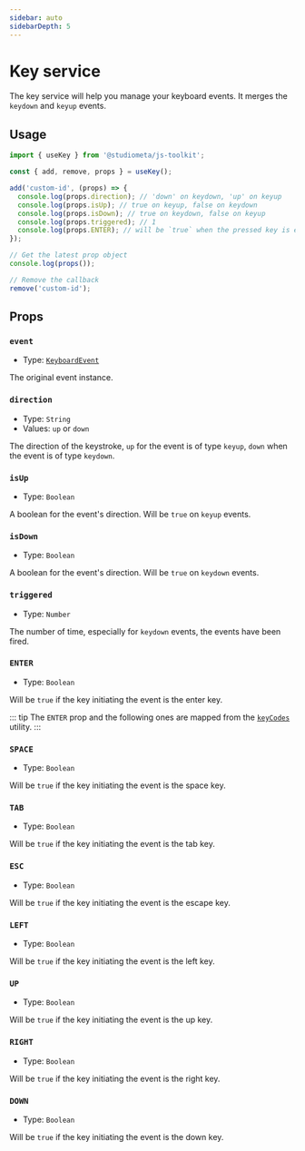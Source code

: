 ```yaml
---
sidebar: auto
sidebarDepth: 5
---
```


# Key service

The key service will help you manage your keyboard events. It merges the `keydown` and `keyup` events.

## Usage

```js
import { useKey } from '@studiometa/js-toolkit';

const { add, remove, props } = useKey();

add('custom-id', (props) => {
  console.log(props.direction); // 'down' on keydown, 'up' on keyup
  console.log(props.isUp); // true on keyup, false on keydown
  console.log(props.isDown); // true on keydown, false on keyup
  console.log(props.triggered); // 1
  console.log(props.ENTER); // will be `true` when the pressed key is enter
});

// Get the latest prop object
console.log(props());

// Remove the callback
remove('custom-id');
```

## Props

### `event`

- Type: [`KeyboardEvent`](https://developer.mozilla.org/en-US/docs/Web/API/KeyboardEvent)

The original event instance.

### `direction`

- Type: `String`
- Values: `up` or `down`

The direction of the keystroke, `up` for the event is of type `keyup`, `down` when the event is of type `keydown`.

### `isUp`

- Type: `Boolean`

A boolean for the event's direction. Will be `true` on `keyup` events.

### `isDown`

- Type: `Boolean`

A boolean for the event's direction. Will be `true` on `keydown` events.

### `triggered`

- Type: `Number`

The number of time, especially for `keydown` events, the events have been fired.

### `ENTER`

- Type: `Boolean`

Will be `true` if the key initiating the event is the enter key.

::: tip
The `ENTER` prop and the following ones are mapped from the [`keyCodes`](/utils/#keycodes) utility.
:::

### `SPACE`

- Type: `Boolean`

Will be `true` if the key initiating the event is the space key.

### `TAB`

- Type: `Boolean`

Will be `true` if the key initiating the event is the tab key.

### `ESC`

- Type: `Boolean`

Will be `true` if the key initiating the event is the escape key.

### `LEFT`

- Type: `Boolean`

Will be `true` if the key initiating the event is the left key.

### `UP`

- Type: `Boolean`

Will be `true` if the key initiating the event is the up key.

### `RIGHT`

- Type: `Boolean`

Will be `true` if the key initiating the event is the right key.

### `DOWN`

- Type: `Boolean`

Will be `true` if the key initiating the event is the down key.

